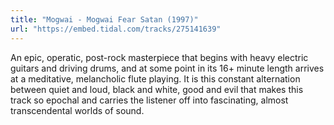```yaml
---
title: "Mogwai - Mogwai Fear Satan (1997)"
url: "https://embed.tidal.com/tracks/275141639"
---
```


An epic, operatic, post-rock masterpiece that begins with heavy electric
guitars and driving drums, and at some point in its 16+ minute length arrives
at a meditative, melancholic flute playing. It is this constant alternation
between quiet and loud, black and white, good and evil that makes this track so
epochal and carries the listener off into fascinating, almost transcendental
worlds of sound.
